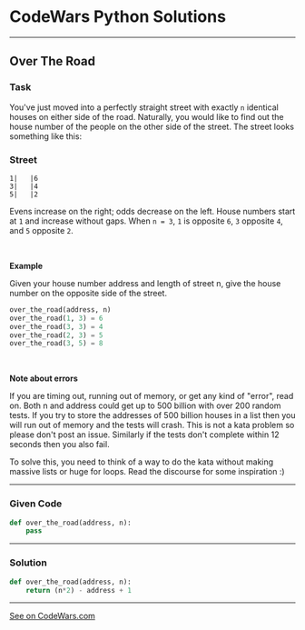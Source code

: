 # CodeWars Python Solutions

---

## Over The Road

### Task

You've just moved into a perfectly straight street with exactly `n` identical houses on either side of the road. Naturally, you would like to find out the house number of the people on the other side of the street. The street looks something like this:


### Street

```
1|   |6
3|   |4
5|   |2
```

Evens increase on the right; odds decrease on the left. House numbers start at `1` and increase without gaps. When `n = 3`, `1` is opposite `6`, `3` opposite `4`, and `5` opposite `2`.


<br>

**Example**

Given your house number address and length of street n, give the house number on the opposite side of the street.

```python
over_the_road(address, n)
over_the_road(1, 3) = 6
over_the_road(3, 3) = 4
over_the_road(2, 3) = 5
over_the_road(3, 5) = 8
```

<br>

**Note about errors**

If you are timing out, running out of memory, or get any kind of "error", read on. Both n and address could get up to 500 billion with over 200 random tests. If you try to store the addresses of 500 billion houses in a list then you will run out of memory and the tests will crash. This is not a kata problem so please don't post an issue. Similarly if the tests don't complete within 12 seconds then you also fail.

To solve this, you need to think of a way to do the kata without making massive lists or huge for loops. Read the discourse for some inspiration :)

---

### Given Code


```python
def over_the_road(address, n):
    pass
```

---

### Solution


```python
def over_the_road(address, n):
    return (n*2) - address + 1
```

---


[See on CodeWars.com](https://www.codewars.com/kata/5f0ed36164f2bc00283aed07)
